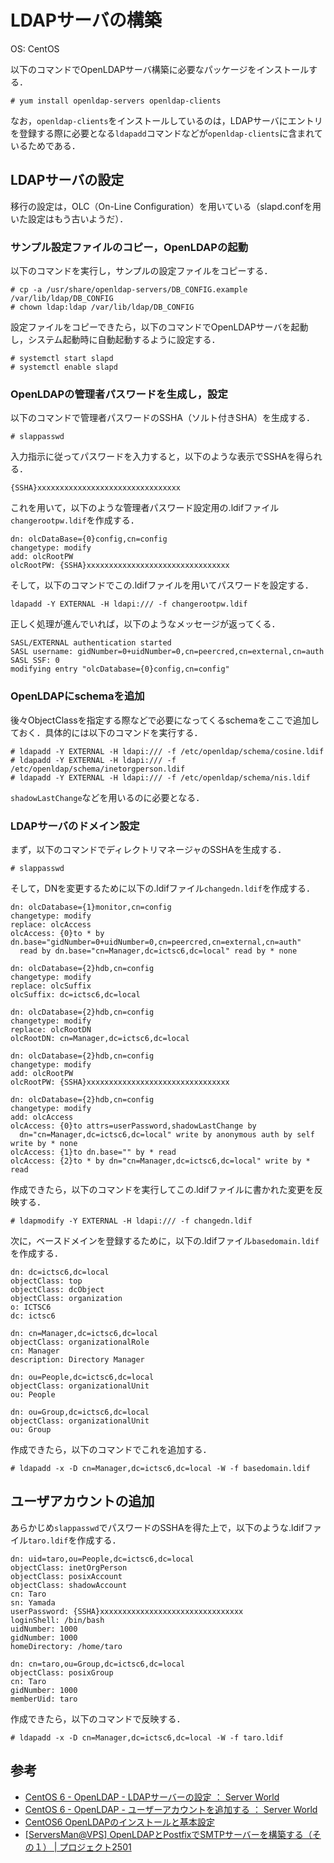 # LDAPサーバの構築

OS: CentOS

以下のコマンドでOpenLDAPサーバ構築に必要なパッケージをインストールする．

```
# yum install openldap-servers openldap-clients
```

なお，`openldap-clients`をインストールしているのは，LDAPサーバにエントリを登録する際に必要となる`ldapadd`コマンドなどが`openldap-clients`に含まれているためである．

## LDAPサーバの設定

移行の設定は，OLC（On-Line Configuration）を用いている（slapd.confを用いた設定はもう古いようだ）．

### サンプル設定ファイルのコピー，OpenLDAPの起動

以下のコマンドを実行し，サンプルの設定ファイルをコピーする．

```
# cp -a /usr/share/openldap-servers/DB_CONFIG.example /var/lib/ldap/DB_CONFIG
# chown ldap:ldap /var/lib/ldap/DB_CONFIG
```

設定ファイルをコピーできたら，以下のコマンドでOpenLDAPサーバを起動し，システム起動時に自動起動するように設定する．

```
# systemctl start slapd
# systemctl enable slapd
```

### OpenLDAPの管理者パスワードを生成し，設定

以下のコマンドで管理者パスワードのSSHA（ソルト付きSHA）を生成する．

```
# slappasswd
```

入力指示に従ってパスワードを入力すると，以下のような表示でSSHAを得られる．

```
{SSHA}xxxxxxxxxxxxxxxxxxxxxxxxxxxxxxxx
```

これを用いて，以下のような管理者パスワード設定用の.ldifファイル`changerootpw.ldif`を作成する．

```
dn: olcDataBase={0}config,cn=config
changetype: modify
add: olcRootPW
olcRootPW: {SSHA}xxxxxxxxxxxxxxxxxxxxxxxxxxxxxxxx
```

そして，以下のコマンドでこの.ldifファイルを用いてパスワードを設定する．

```
ldapadd -Y EXTERNAL -H ldapi:/// -f changerootpw.ldif
```

正しく処理が進んでいれば，以下のようなメッセージが返ってくる．

```
SASL/EXTERNAL authentication started
SASL username: gidNumber=0+uidNumber=0,cn=peercred,cn=external,cn=auth
SASL SSF: 0
modifying entry "olcDatabase={0}config,cn=config"
```

### OpenLDAPにschemaを追加

後々ObjectClassを指定する際などで必要になってくるschemaをここで追加しておく．具体的には以下のコマンドを実行する．

```
# ldapadd -Y EXTERNAL -H ldapi:/// -f /etc/openldap/schema/cosine.ldif
# ldapadd -Y EXTERNAL -H ldapi:/// -f /etc/openldap/schema/inetorgperson.ldif
# ldapadd -Y EXTERNAL -H ldapi:/// -f /etc/openldap/schema/nis.ldif
```

`shadowLastChange`などを用いるのに必要となる．

### LDAPサーバのドメイン設定

まず，以下のコマンドでディレクトリマネージャのSSHAを生成する．

```
# slappasswd
```

そして，DNを変更するために以下の.ldifファイル`changedn.ldif`を作成する．

```
dn: olcDatabase={1}monitor,cn=config
changetype: modify
replace: olcAccess
olcAccess: {0}to * by dn.base="gidNumber=0+uidNumber=0,cn=peercred,cn=external,cn=auth"
  read by dn.base="cn=Manager,dc=ictsc6,dc=local" read by * none

dn: olcDatabase={2}hdb,cn=config
changetype: modify
replace: olcSuffix
olcSuffix: dc=ictsc6,dc=local

dn: olcDatabase={2}hdb,cn=config
changetype: modify
replace: olcRootDN
olcRootDN: cn=Manager,dc=ictsc6,dc=local

dn: olcDatabase={2}hdb,cn=config
changetype: modify
add: olcRootPW
olcRootPW: {SSHA}xxxxxxxxxxxxxxxxxxxxxxxxxxxxxxxx

dn: olcDatabase={2}hdb,cn=config
changetype: modify
add: olcAccess
olcAccess: {0}to attrs=userPassword,shadowLastChange by
  dn="cn=Manager,dc=ictsc6,dc=local" write by anonymous auth by self write by * none
olcAccess: {1}to dn.base="" by * read
olcAccess: {2}to * by dn="cn=Manager,dc=ictsc6,dc=local" write by * read
```

作成できたら，以下のコマンドを実行してこの.ldifファイルに書かれた変更を反映する．

```
# ldapmodify -Y EXTERNAL -H ldapi:/// -f changedn.ldif
```

次に，ベースドメインを登録するために，以下の.ldifファイル`basedomain.ldif`を作成する．

```
dn: dc=ictsc6,dc=local
objectClass: top
objectClass: dcObject
objectClass: organization
o: ICTSC6
dc: ictsc6

dn: cn=Manager,dc=ictsc6,dc=local
objectClass: organizationalRole
cn: Manager
description: Directory Manager

dn: ou=People,dc=ictsc6,dc=local
objectClass: organizationalUnit
ou: People

dn: ou=Group,dc=ictsc6,dc=local
objectClass: organizationalUnit
ou: Group
```

作成できたら，以下のコマンドでこれを追加する．

```
# ldapadd -x -D cn=Manager,dc=ictsc6,dc=local -W -f basedomain.ldif
```

## ユーザアカウントの追加

あらかじめ`slappasswd`でパスワードのSSHAを得た上で，以下のような.ldifファイル`taro.ldif`を作成する．

```
dn: uid=taro,ou=People,dc=ictsc6,dc=local
objectClass: inetOrgPerson
objectClass: posixAccount
objectClass: shadowAccount
cn: Taro
sn: Yamada
userPassword: {SSHA}xxxxxxxxxxxxxxxxxxxxxxxxxxxxxxxx
loginShell: /bin/bash
uidNumber: 1000
gidNumber: 1000
homeDirectory: /home/taro

dn: cn=taro,ou=Group,dc=ictsc6,dc=local
objectClass: posixGroup
cn: Taro
gidNumber: 1000
memberUid: taro
```

作成できたら，以下のコマンドで反映する．

```
# ldapadd -x -D cn=Manager,dc=ictsc6,dc=local -W -f taro.ldif
```

## 参考

- [CentOS 6 - OpenLDAP - LDAPサーバーの設定 ： Server World](https://www.server-world.info/query?os=CentOS_6&p=ldap)
- [CentOS 6 - OpenLDAP - ユーザーアカウントを追加する ： Server World](https://www.server-world.info/query?os=CentOS_6&p=ldap&f=7)
- [CentOS6 OpenLDAPのインストールと基本設定](http://www.unix-power.net/linux/openldap.html)
- [[ServersMan@VPS] OpenLDAPとPostfixでSMTPサーバーを構築する（その１） | プロジェクト2501](http://www.prj2501.red/wordpress/?p=841)